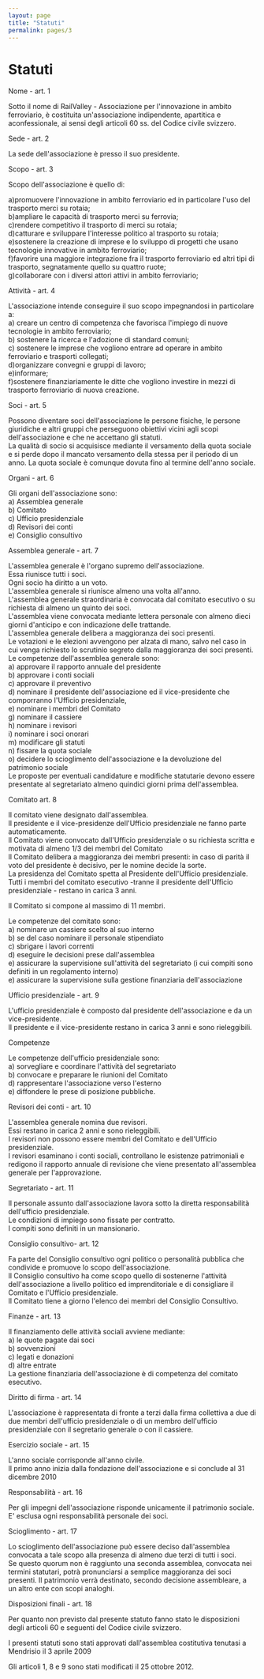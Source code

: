 ```yaml
---
layout: page
title: "Statuti"
permalink: pages/3
---
```


# Statuti

Nome - art. 1

Sotto il nome di RailValley - Associazione per l'innovazione in ambito ferroviario, è costituita un'associazione indipendente, apartitica e aconfessionale, ai sensi degli articoli 60 ss. del Codice civile svizzero.

Sede - art. 2

La sede dell'associazione è presso il suo presidente.

Scopo - art. 3

Scopo dell'associazione è quello di:

a)promuovere l'innovazione in ambito ferroviario ed in particolare l'uso del trasporto merci su rotaia;  
 b)ampliare le capacità di trasporto merci su ferrovia;  
 c)rendere competitivo il trasporto di merci su rotaia;  
 d)catturare e sviluppare l'interesse politico al trasporto su rotaia;  
 e)sostenere la creazione di imprese e lo sviluppo di progetti che usano tecnologie innovative in ambito ferroviario;  
 f)favorire una maggiore integrazione fra il trasporto ferroviario ed altri tipi di trasporto, segnatamente quello su quattro ruote;  
 g)collaborare con i diversi attori attivi in ambito ferroviario;

Attività - art. 4

L'associazione intende conseguire il suo scopo impegnandosi in particolare a:  
 a) creare un centro di competenza che favorisca l'impiego di nuove tecnologie in ambito ferroviario;  
 b) sostenere la ricerca e l'adozione di standard comuni;  
 c) sostenere le imprese che vogliono entrare ad operare in ambito ferroviario e trasporti collegati;  
 d)organizzare convegni e gruppi di lavoro;  
 e)informare;  
 f)sostenere finanziariamente le ditte che vogliono investire in mezzi di trasporto ferroviario di nuova creazione.

Soci - art. 5  
  
 Possono diventare soci dell'associazione le persone fisiche, le persone giuridiche e altri gruppi che perseguono obiettivi vicini agli scopi dell'associazione e che ne accettano gli statuti.  
 La qualità di socio si acquisisce mediante il versamento della quota sociale e si perde dopo il mancato versamento della stessa per il periodo di un anno. La quota sociale è comunque dovuta fino al termine dell'anno sociale.

  
 Organi - art. 6  
  
 Gli organi dell'associazione sono:  
 a) Assemblea generale  
 b) Comitato  
 c) Ufficio presidenziale  
 d) Revisori dei conti  
 e) Consiglio consultivo

Assemblea generale - art. 7  
  
 L'assemblea generale è l'organo supremo dell'associazione.  
 Essa riunisce tutti i soci.  
 Ogni socio ha diritto a un voto.  
 L'assemblea generale si riunisce almeno una volta all'anno.  
 L'assemblea generale straordinaria è convocata dal comitato esecutivo o su richiesta di almeno un quinto dei soci.  
 L'assemblea viene convocata mediante lettera personale con almeno dieci giorni d'anticipo e con indicazione delle trattande.  
 L'assemblea generale delibera a maggioranza dei soci presenti.  
 Le votazioni e le elezioni avvengono per alzata di mano, salvo nel caso in cui venga richiesto lo scrutinio segreto dalla maggioranza dei soci presenti.  
 Le competenze dell'assemblea generale sono:  
 a) approvare il rapporto annuale del presidente  
 b) approvare i conti sociali  
 c) approvare il preventivo  
 d) nominare il presidente dell'associazione ed il vice-presidente che comporranno l'Ufficio presidenziale,  
 e) nominare i membri del Comitato  
 g) nominare il cassiere  
 h) nominare i revisori  
 i) nominare i soci onorari  
 m) modificare gli statuti  
 n) fissare la quota sociale  
 o) decidere lo scioglimento dell'associazione e la devoluzione del patrimonio sociale  
 Le proposte per eventuali candidature e modifiche statutarie devono essere presentate al segretariato almeno quindici giorni prima dell'assemblea.

Comitato art. 8  
  
 Il comitato viene designato dall'assemblea.  
 Il presidente e il vice-presidenze dell'Ufficio presidenziale ne fanno parte automaticamente.  
 Il Comitato viene convocato dall'Ufficio presidenziale o su richiesta scritta e motivata di almeno 1/3 dei membri del Comitato  
 Il Comitato delibera a maggioranza dei membri presenti: in caso di parità il voto del presidente è decisivo, per le nomine decide la sorte.  
 La presidenza del Comitato spetta al Presidente dell'Ufficio presidenziale.  
 Tutti i membri del comitato esecutivo -tranne il presidente dell'Ufficio presidenziale - restano in carica 3 anni.

Il Comitato si compone al massimo di 11 membri.

Le competenze del comitato sono:  
 a) nominare un cassiere scelto al suo interno  
 b) se del caso nominare il personale stipendiato  
 c) sbrigare i lavori correnti  
 d) eseguire le decisioni prese dall'assemblea  
 e) assicurare la supervisione sull'attività del segretariato (i cui compiti sono definiti in un regolamento interno)  
 e) assicurare la supervisione sulla gestione finanziaria dell'associazione

Ufficio presidenziale - art. 9  
  
 L'ufficio presidenziale è composto dal presidente dell'associazione e da un vice-presidente.  
 Il presidente e il vice-presidente restano in carica 3 anni e sono rieleggibili.

Competenze

Le competenze dell'ufficio presidenziale sono:  
 a) sorvegliare e coordinare l'attività del segretariato  
 b) convocare e preparare le riunioni del Comitato  
 d) rappresentare l'associazione verso l'esterno  
 e) diffondere le prese di posizione pubbliche.

Revisori dei conti - art. 10

L'assemblea generale nomina due revisori.  
 Essi restano in carica 2 anni e sono rieleggibili.  
 I revisori non possono essere membri del Comitato e dell'Ufficio presidenziale.  
 I revisori esaminano i conti sociali, controllano le esistenze patrimoniali e redigono il rapporto annuale di revisione che viene presentato all'assemblea generale per l'approvazione.

Segretariato - art. 11

Il personale assunto dall'associazione lavora sotto la diretta responsabilità dell'ufficio presidenziale.  
 Le condizioni di impiego sono fissate per contratto.  
 I compiti sono definiti in un mansionario.

Consiglio consultivo- art. 12

Fa parte del Consiglio consultivo ogni politico o personalità pubblica che condivide e promuove lo scopo dell'associazione.  
 Il Consiglio consultivo ha come scopo quello di sostenerne l'attività dell'associazione a livello politico ed imprenditoriale e di consigliare il Comitato e l'Ufficio presidenziale.  
 Il Comitato tiene a giorno l'elenco dei membri del Consiglio Consultivo.  
  
  
 Finanze - art. 13

Il finanziamento delle attività sociali avviene mediante:  
 a) le quote pagate dai soci  
 b) sovvenzioni  
 c) legati e donazioni  
 d) altre entrate  
 La gestione finanziaria dell'associazione è di competenza del comitato esecutivo.

Diritto di firma - art. 14

L'associazione è rappresentata di fronte a terzi dalla firma collettiva a due di due membri dell'ufficio presidenziale o di un membro dell'ufficio presidenziale con il segretario generale o con il cassiere.

Esercizio sociale - art. 15

L'anno sociale corrisponde all'anno civile.  
 Il primo anno inizia dalla fondazione dell'associazione e si conclude al 31 dicembre 2010

Responsabilità - art. 16

Per gli impegni dell'associazione risponde unicamente il patrimonio sociale.  
 E' esclusa ogni responsabilità personale dei soci.

Scioglimento - art. 17

Lo scioglimento dell'associazione può essere deciso dall'assemblea convocata a tale scopo alla presenza di almeno due terzi di tutti i soci.  
 Se questo quorum non è raggiunto una seconda assemblea, convocata nei termini statutari, potrà pronunciarsi a semplice maggioranza dei soci presenti. Il patrimonio verrà destinato, secondo decisione assembleare, a un altro ente con scopi analoghi.

Disposizioni finali - art. 18

Per quanto non previsto dal presente statuto fanno stato le disposizioni degli articoli 60 e seguenti del Codice civile svizzero.

I presenti statuti sono stati approvati dall'assemblea costitutiva tenutasi a  
 Mendrisio il 3 aprile 2009

Gli articoli 1, 8 e 9 sono stati modificati il 25 ottobre 2012.

